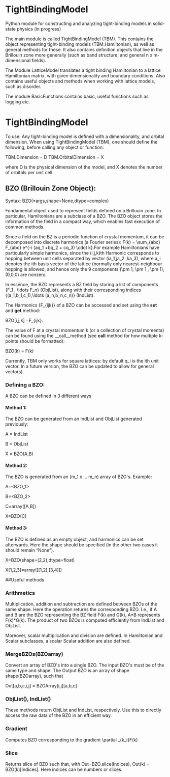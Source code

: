 # TightBindingModel
Python module for constructing and analyzing tight-binding models in solid-state physics (in progress)

The main module is called TightBindingModel (TBM). This contains the object representing tight-binding models (TBM.Hamiltonian), as well as general methods for these. It also contains definition objects that live in the Brillouin zone more generally (such as band structure, and general n x m-dimensional fields). 

The Module LatticeModel translates a tight binding Hamiltonian to a lattice Hamiltonian matrix, with given dimensionality and boundary conditions. Also contains useful objects and methods when working with lattice models, such as disorder.

The module BasicFunctions contains basic, useful functions such as logging etc. 


# TightBindingModel

To use:
Any tight-binding model is defined with a dimensionality, and orbital dimension. When using TightBindingModel (TBM), one should define the following, before calling any object or function:

TBM.Dimension = D
TBM.OrbitalDimension = X

where D is the physical dimension of the model, and X denotes the number of orbitals per unit cell. 

## BZO (Brillouin Zone Object): 
 
Syntax: BZO(*args,shape=None,dtype=complex) 
 
Fundamental object used to represent fields defined on a Brillouin zone. In particular, Hamiltonians are a subclass of a BZO. The BZO object stores the information of the field in a compact way, which enables fast execution of common methods.
 
Since a field on the BZ is a periodic function of crystal momentum, it can be decomposed into discrete harmonics (a Fourier series): F(k) = \sum_{abc} F_{abc} e^{-i (aq_1 +bq_2 + cq_3) \cdot k}.For example Hamiltonians have particularly simple harmonics, since the (i,j,k)th Harmonic corresponds to hopping between unit cells separated by vector  (ia_1,ja_2 ,ka_3), where  a_i denotes the ith basis vector of the lattice (normally only nearest-neighbour hopping is allowed, and hence only the 9 components  (\pm 1, \pm 1 , \pm 1), (0,0,0) are nonzero.  

In essence, the BZO represents a BZ field by storing a list of components {F_1 , \ldots F_n} (ObjList), along with their corresponding indices {(a_1,b_1,c_1),\ldots (a_n,b_n,c_n)} (IndList). 
 
The Harmonics \{F_{ijk}\} of a BZO can be accessed and set using the __set__ and __get__ method: 
 
BZO[i,j,k] =F_{ijk}. 
 
The value of F at a crystal momentum k (or a collection of crystal momenta) can be found using the __call__method (see __call__ method for how multiple k-points should be formatted): 
 
BZO(k) = F(k)
 
Currently, TBM only works for square lattices: by default q_i  is the ith unit vector. In a future version, the BZO can be updated to allow for general vectors).


### Defining a BZO:
A BZO can be defined in 3 different ways

#### Method 1: 
The BZO can be generated from an IndList and ObjList generated previously:

A = IndList

B = ObjList

X = BZO(A,B)

#### Method 2: 
The BZO is generated from an (m_1 x ... m_n) array of BZO's. Example:

A=<BZO_1>

B=<BZO_2>

C=array([A,B])

X=BZO(C)

#### Method 3: 
The BZO is defined as an empty object, and harmonics can be set afterwards. Here the shape should be specified (in the other two cases it should remain “None”). 

X=BZO(shape=(2,2),dtype=float)

X[1,2,3]=array([[1,2],[3,4]])


##Useful methods 

### Arithmetics
Multiplication, addition and subtraction are defined between BZOs of the same shape. Here the operation returns the corresponding BZO. I.e., if A and B are the BZO representing the BZ field F(k) and G(k), A*B represents F(k)*G(k). The product of two BZOs is computed efficiently from IndList and ObjList. 

Moreover, scalar multiplication and division are defined. In Hamiltonian and Scalar subclasses, a scalar Scalar addition are also defined. 

### MergeBZOs(BZOarray)
Convert an array of BZO's into a single BZO. The input BZO's must be of the same type and shape. The Output BZO is an array of shape
shape(BZOarray), such that

Out[a,b,c,i,j] = BZOArray[i,j][a,b,c]

### ObjList(), IndList()
These methods return ObjList and IndList, respectively. Use this to directly access the raw data of the BZO in an efficient way. 


### Gradient
Computes BZO corresponding to the gradient \partial _{k_i}F(k)



### Slice 
Returns slice of BZO such that, with Out=BZO.slice(Indices), Out(k)
= BZO(k)[Indices]. Here indices can be numbers or slices. 

